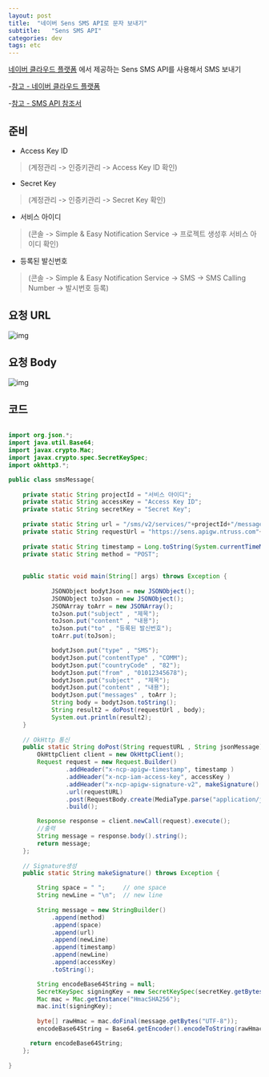 ```yaml
---
layout: post
title:  "네이버 Sens SMS API로 문자 보내기"
subtitle:   "Sens SMS API"
categories: dev
tags: etc
---
```


[네이버 클라우드 플랫폼](https://www.ncloud.com/) 에서 제공하는 Sens SMS API를 사용해서 SMS 보내기


-[참고 - 네이버 클라우드 플랫폼](https://www.ncloud.com/)


-[참고 - SMS API 참조서](https://apidocs.ncloud.com/ko/ai-application-service/sens/sms_v2/)



## 준비
- Access Key ID 
> (계정관리 -> 인증키관리 -> Access Key ID 확인)
- Secret Key  
> (계정관리 -> 인증키관리 -> Secret Key 확인)
- 서비스 아이디   
> (콘솔 -> Simple & Easy Notification Service -> 프로젝트 생성후 서비스 아이디 확인)
- 등록된 발신번호 
> (콘솔 -> Simple & Easy Notification Service -> SMS -> SMS Calling Number -> 발시번호 등록)


## 요청 URL
![img](https://chung10kr.github.io/assets/img/2021-01-22-1.PNG)


## 요청 Body
![img](https://chung10kr.github.io/assets/img/2021-01-22-2.PNG)


## 코드

```java

import org.json.*;
import java.util.Base64;
import javax.crypto.Mac;
import javax.crypto.spec.SecretKeySpec;
import okhttp3.*;

public class smsMessage{
    
    private static String projectId = "서비스 아이디";
    private static String accessKey = "Access Key ID";
    private static String secretKey = "Secret Key";
    
    private static String url = "/sms/v2/services/"+projectId+"/messages";
    private static String requestUrl = "https://sens.apigw.ntruss.com"+url;
    
    private static String timestamp = Long.toString(System.currentTimeMillis()); 
    private static String method = "POST";
    
    
    public static void main(String[] args) throws Exception {
        
            JSONObject bodytJson = new JSONObject();
            JSONObject toJson = new JSONObject();
            JSONArray toArr = new JSONArray();
            toJson.put("subject" , "제목");
            toJson.put("content" , "내용");
            toJson.put("to" , "등록된 발신번호");
            toArr.put(toJson);

            bodytJson.put("type" , "SMS");
            bodytJson.put("contentType" , "COMM");
            bodytJson.put("countryCode" , "82");
            bodytJson.put("from" , "01012345678");
            bodytJson.put("subject" , "제목");
            bodytJson.put("content" , "내용");
            bodytJson.put("messages" , toArr );
            String body = bodytJson.toString();
            String result2 = doPost(requestUrl , body);
            System.out.println(result2);
    }
    
    // OkHttp 통신
    public static String doPost(String requestURL , String jsonMessage) throws Exception {
        OkHttpClient client = new OkHttpClient();
        Request request = new Request.Builder()
                .addHeader("x-ncp-apigw-timestamp", timestamp )
                .addHeader("x-ncp-iam-access-key", accessKey )
                .addHeader("x-ncp-apigw-signature-v2", makeSignature() )
                .url(requestURL)
                .post(RequestBody.create(MediaType.parse("application/json"), jsonMessage)) 
                .build();

        Response response = client.newCall(request).execute();  
        //출력
        String message = response.body().string();
        return message;
    };
    
    // Signature생성
    public static String makeSignature() throws Exception {

        String space = " ";		// one space
        String newLine = "\n";	// new line
        
        String message = new StringBuilder()
            .append(method)
            .append(space)
            .append(url)
            .append(newLine)
            .append(timestamp)
            .append(newLine)
            .append(accessKey)
            .toString();

        String encodeBase64String = null;
        SecretKeySpec signingKey = new SecretKeySpec(secretKey.getBytes("UTF-8"), "HmacSHA256");
        Mac mac = Mac.getInstance("HmacSHA256");
        mac.init(signingKey);
    
        byte[] rawHmac = mac.doFinal(message.getBytes("UTF-8"));
        encodeBase64String = Base64.getEncoder().encodeToString(rawHmac);

      return encodeBase64String;
    };
    
}
```